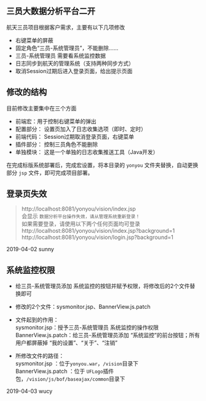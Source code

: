 
﻿﻿﻿﻿﻿﻿﻿﻿﻿﻿﻿﻿﻿
## 三员大数据分析平台二开  


航天三员项目根据客户需求，主要有以下几项修改  


- 右键菜单的屏蔽      
- 固定角色“三员-系统管理员”，不能删除......   
- 三员-系统管理员 需要看系统监控数据  
- 日志同步到航天的管理系统（支持两种同步方式）  
- 取消Session过期后进入登录页面，给出提示页面  

## 修改的结构  

目前修改主要集中在三个方面  

- 前端宏：用于控制右键菜单的弹出  
- 配置部分： 设置页加入了日志收集选项（即时、定时）  
- 前端代码： Session过期取消登录页面，右键菜单  
- 插件部分： 控制三员角色不能删除  
- 单独模块： 这是一个单独的日志收集推送工具（Java开发）  

在完成标版系统部署后，完成宏设置，将本目录的 `yonyou` 文件夹替换，自动更换部分 `jsp` 文件，即可完成项目部署。  

## 登录页失效  

> http://localhost:8081/yonyou/vision/index.jsp     
 会显示 `数据分析平台操作失效，请从管理系统重新登录！`      
 如果需要登录，请使用以下两个任何页面均可登录      
 > http://localhost:8081/yonyou/vision/index.jsp?background=1      
 > http://localhost:8081/yonyou/vision/login.jsp?background=1  


2019-04-02 sunny  


## 系统监控权限  
- 给三员-系统管理员添加 系统监控的按钮并赋予权限，将修改后的2个文件替换即可  
- 修改的2个文件：sysmonitor.jsp、BannerView.js.patch  
- 文件起到的作用：  
   sysmonitor.jsp：授予三员-系统管理员 系统监控的操作权限  
   BannerView.js.patch：给三员-系统管理员添加 “系统监控”的前台按钮；所有用户都屏蔽掉 “我的设置”、“关于”、“注销”   
   
- 所修改文件的路径：  
 sysmonitor.jsp ：位于`yonyou.war`，`/vision`目录下  
 BannerView.js.patch ：位于 `UFLogo`插件包，`/vision/js/bof/baseajax/common`目录下  

2019-04-03 wucy  




































